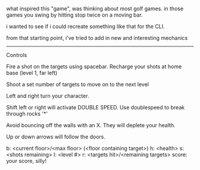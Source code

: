 what inspired this "game", was thinking about most golf games.
in those games you swing by hitting stop twice on a moving bar.

i wanted to see if i could recreate something like that for the CLI.

from that starting point, i've tried to add in new and interesting mechanics

---
Controls

Fire a shot on the targets using spacebar.
Recharge your shots at home base (level 1, far left)

Shoot a set number of targets to move on to the next level

Left and right turn your character.

Shift left or right will activate DOUBLE SPEED.
Use doublespeed to break through rocks '*'

Avoid bouncing off the walls with an X.  They will deplete your health.

Up or down arrows will follow the doors.

b: &lt;current floor&gt;/&lt;max floor&gt; (&lt;floor containing target&gt;)
h: &lt;health&gt; s: &lt;shots remaining&gt; l: &lt;level #&gt; r: &lt;targets hit&gt;/&lt;remaining targets&gt;
score: your score, silly!
